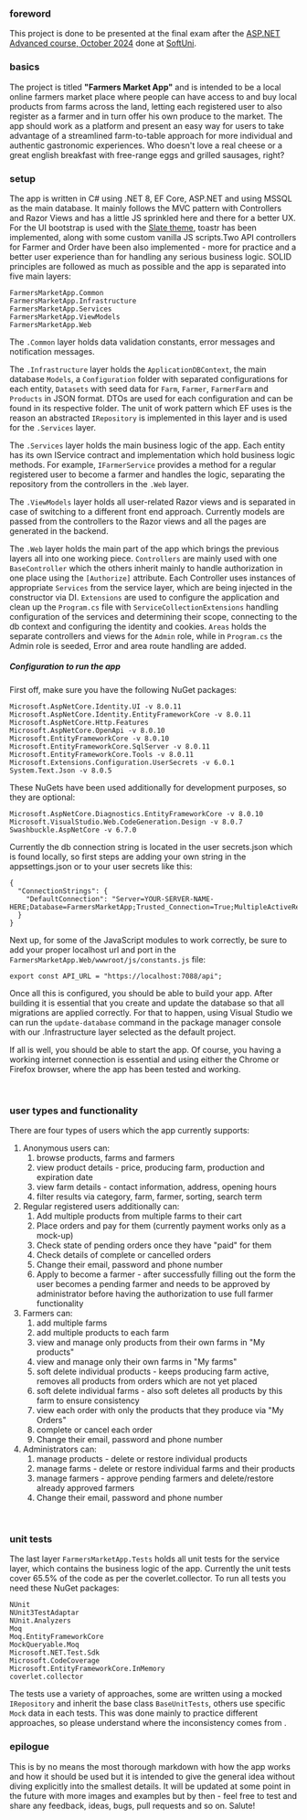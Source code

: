 ### foreword
This project is done to be presented at the final exam after the [ASP.NET Advanced course, October 2024](https://softuni.bg/trainings/4708/asp-net-advanced-october-2024) done at [SoftUni](https://softuni.bg/). 
<br>

### basics
The project is titled **"Farmers Market App"** and is intended to be a local online farmers market place where people can have access to and buy local products from farms across the land, letting each registered user to also register as a farmer and in turn offer his own produce to the market. The app should work as a platform and present an easy way for users to take advantage of a streamlined farm-to-table approach for more individual and authentic gastronomic experiences. Who doesn't love a real cheese or a great english breakfast with free-range eggs and grilled sausages, right?
<br>

### setup

The app is written in C# using .NET 8, EF Core, ASP.NET and using MSSQL as the main database. It mainly follows the MVC pattern with Controllers and Razor Views and has a little JS sprinkled here and there for a better UX. For the UI bootstrap is used with the [Slate theme](https://bootswatch.com/slate/), toastr has been implemented, along with some custom vanilla JS scripts.Two API controllers for Farmer and Order have been also implemented - more for practice and a better user experience than for handling any serious business logic. SOLID principles are followed as much as possible and the app is separated into five main layers:

```
FarmersMarketApp.Common
FarmersMarketApp.Infrastructure
FarmersMarketApp.Services
FarmersMarketApp.ViewModels
FarmersMarketApp.Web
```

The `.Common` layer holds data validation constants, error messages and notification messages.

The `.Infrastructure` layer holds the `ApplicationDBContext`, the main database `Models`, a `Configuration` folder with separated configurations for each entity, `Datasets` with seed data for `Farm`, `Farmer`, `FarmerFarm` and `Products` in JSON format. DTOs are used for each configuration and can be found in its respective folder. The unit of work pattern which EF uses is the reason an abstracted `IRepository` is implemented in this layer and is used for the `.Services` layer.

The `.Services` layer holds the main business logic of the app. Each entity has its own IService contract and implementation which hold business logic methods. For example, `IFarmerService` provides a method for a regular registered user to become a farmer and handles the logic, separating the repository from the controllers in the `.Web` layer.

The `.ViewModels` layer holds all user-related Razor views and is separated in case of switching to a different front end approach. Currently models are passed from the controllers to the Razor views and all the pages are generated in the backend.

The `.Web` layer holds the main part of the app which brings the previous layers all into one working piece. `Controllers` are mainly used with one `BaseController` which the others inherit mainly to handle authorization in one place using the `[Authorize]` attribute. Each Controller uses instances of appropriate `Services` from the service layer, which are being injected in the constructor via DI. `Extensions` are used to configure the application and clean up the `Program.cs` file with `ServiceCollectionExtensions` handling  configuration of the services and determining their scope, connecting to the db context and configuring the identity and cookies. `Areas` holds the separate controllers and views for the `Admin` role, while in `Program.cs` the Admin role is seeded, Error and area route handling are added. 

##### Configuration to run the app

First off, make sure you have the following NuGet packages:

```
Microsoft.AspNetCore.Identity.UI -v 8.0.11
Microsoft.AspNetCore.Identity.EntityFrameworkCore -v 8.0.11
Microsoft.AspNetCore.Http.Features
Microsoft.AspNetCore.OpenApi -v 8.0.10
Microsoft.EntityFrameworkCore -v 8.0.10
Microsoft.EntityFrameworkCore.SqlServer -v 8.0.11
Microsoft.EntityFrameworkCore.Tools -v 8.0.11
Microsoft.Extensions.Configuration.UserSecrets -v 6.0.1
System.Text.Json -v 8.0.5
```

These NuGets have been used additionally for development purposes, so they are optional: 
```
Microsoft.AspNetCore.Diagnostics.EntityFrameworkCore -v 8.0.10
Microsoft.VisualStudio.Web.CodeGeneration.Design -v 8.0.7
Swashbuckle.AspNetCore -v 6.7.0
```

Currently the db connection string is located in the user secrets.json which is found locally, so first steps are adding your own string in the appsettings.json or to your user secrets like this:

```
{
  "ConnectionStrings": {
    "DefaultConnection": "Server=YOUR-SERVER-NAME-HERE;Database=FarmersMarketApp;Trusted_Connection=True;MultipleActiveResultSets=true;TrustServerCertificate=true;"
  }
}
```

Next up, for some of the JavaScript modules to work correctly, be sure to add your proper localhost url and port in the `FarmersMarketApp.Web/wwwroot/js/constants.js` file:

```
export const API_URL = "https://localhost:7088/api";
```
Once all this is configured, you should be able to build your app. After building it is essential that you create and update the database so that all migrations are applied correctly.
For that to happen, using Visual Studio we can run the `update-database` command in the package manager console with our .Infrastructure layer selected as the default project.

If all is well, you should be able to start the app. Of course, you having a working internet connection is essential and using either the Chrome or Firefox browser, where the app has been tested and working.

<br>

### user types and functionality

There are four types of users which the app currently supports:

1. Anonymous users can:
    1. browse products, farms and farmers
    2. view product details - price, producing farm, production and expiration date
    3. view farm details - contact information, address, opening hours
    4. filter results via category, farm, farmer, sorting, search term
2. Regular registered users additionally can:
    1. Add multiple products from multiple farms to their cart
    2. Place orders and pay for them (currently payment works only as a mock-up)
    3. Check state of pending orders once they have "paid" for them
    4. Check details of complete or cancelled orders
    5. Change their email, password and phone number
    6. Apply to become a farmer - after successfully filling out the form the user becomes a pending farmer and needs to be approved by administrator before having the authorization to use full farmer functionality
3. Farmers can:
    1. add multiple farms
    2. add multiple products to each farm
    3. view and manage only products from their own farms in "My products"
    4. view and manage only their own farms in "My farms"
    3. soft delete individual products - keeps producing farm active, removes all products from orders which are not yet placed
    4. soft delete individual farms - also soft deletes all products by this farm to ensure consistency
    5. view each order with only the products that they produce via "My Orders"
    6. complete or cancel each order
    7. Change their email, password and phone number
4. Administrators can:
    1. manage products - delete or restore individual products
    2. manage farms - delete or restore individual farms and their products
    3. manage farmers - approve pending farmers and delete/restore already approved farmers
    4. Change their email, password and phone number
<br>

### unit tests

The last layer `FarmersMarketApp.Tests` holds all unit tests for the service layer, which contains the business logic of the app. Currently the unit tests cover 65.5% of the code as per the coverlet.collector. To run all tests you need these NuGet packages:
```
NUnit
NUnit3TestAdaptar
NUnit.Analyzers
Moq
Moq.EntityFrameworkCore
MockQueryable.Moq
Microsoft.NET.Test.Sdk
Microsoft.CodeCoverage
Microsoft.EntityFrameworkCore.InMemory
coverlet.collector
```
The tests use a variety of approaches, some are written using a mocked `IRepository` and inherit the base class `BaseUnitTests`, others use specific `Mock` data in each tests. This was done mainly to practice different approaches, so please understand where the inconsistency comes from  .


### epilogue
This is by no means the most thorough markdown with how the app works and how it should be used but it is intended to give the general idea without diving explicitly into the smallest details. It will be updated at some point in the future with more images and examples but by then - feel free to test and share any feedback, ideas, bugs, pull requests and so on. Salute!
